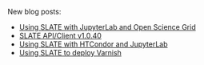New blog posts: 
- [Using SLATE with JupyterLab and Open Science Grid](https://slateci.io/blog/jupyterlab-and-osg-condor-pool.html)
- [SLATE API/Client v1.0.40](https://slateci.io/blog/2022-12-13-slate-apiclient-1040.html)
- [Using SLATE with HTCondor and JupyterLab](https://slateci.io/blog/slate-jupyter-condor-june-2020.html)
- [Using SLATE to deploy Varnish](https://slateci.io/blog/varnish.html)
